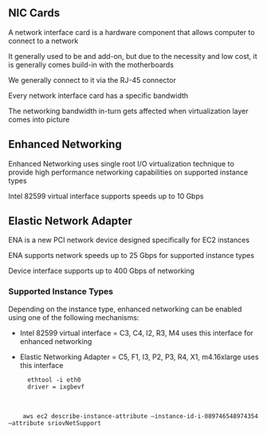 ## NIC Cards
A network interface card is a hardware component that allows computer to connect to a network


It generally used to be and add-on, but due to the necessity and low cost, it is generally comes build-in with the motherboards
 
 
We generally connect to it via the RJ-45 connector
 
 
Every network interface card has a specific bandwidth


The networking bandwidth in-turn gets affected when virtualization layer comes into picture

## Enhanced Networking
Enhanced Networking uses single root I/O virtualization technique to provide high performance networking capabilities on supported instance types
 
 
Intel 82599 virtual interface supports speeds up to 10 Gbps

## Elastic Network Adapter
ENA is a new PCI network device designed specifically for EC2 instances



ENA supports network speeds up to 25 Gbps for supported instance types



Device interface supports up to 400 Gbps of networking 
 
### Supported Instance Types 
Depending on the instance type, enhanced networking can be enabled using one of the following mechanisms: 
* Intel 82599 virtual interface = C3, C4, I2, R3, M4 uses this interface for enhanced networking
* Elastic Networking Adapter = C5, F1, I3, P2, P3, R4, X1, m4.16xlarge uses this interface
 
 
        ethtool -i eth0
        driver = ixgbevf
 
 
        aws ec2 describe-instance-attribute –instance-id-i-089746548974354 –attribute sriovNetSupport
